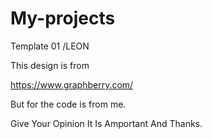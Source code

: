 # My-projects
Template 01 /LEON

This design is from

https://www.graphberry.com/

But for the code is from me.

Give Your Opinion It Is Amportant And Thanks.
